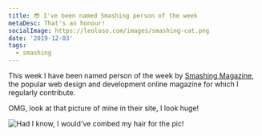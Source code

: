 ```yaml
---
title: 😎 I've been named Smashing person of the week
metaDesc: That's an honour!
socialImage: https://leoloso.com/images/smashing-cat.png
date: '2019-12-03'
tags:
  - smashing
---
```


This week I have been named person of the week by [Smashing Magazine](https://www.smashingmagazine.com/), the popular web design and development online magazine for which I regularly contribute.

OMG, look at that picture of mine in their site, I look huge!

![Had I know, I would've combed my hair for the pic!](/images/leo-person-of-the-week.jpg "Had I known, I would've combed my hair for the pic!")